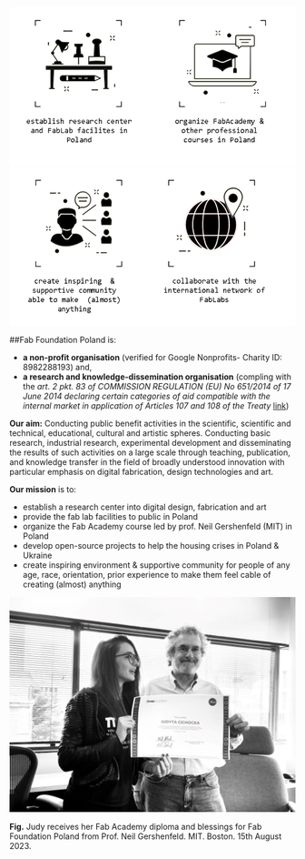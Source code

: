 


![](../assets/about/graphics-master-mission-1.png)
![](../assets/about/graphics-master-mission-2.png)


##Fab Foundation Poland is:

- **a non-profit organisation** (verified for Google Nonprofits- Charity ID: 8982288193) and,
-  **a research and knowledge-dissemination organisation** (compling with the *art. 2 pkt. 83 of COMMISSION REGULATION (EU) No 651/2014 of 17 June 2014 declaring certain categories of aid compatible with the internal market in application of Articles 107 and 108 of the Treaty* [link](https://eur-lex.europa.eu/legal-content/EN/TXT/PDF/?uri=CELEX:32014R0651))

**Our aim:** Conducting public benefit activities in the scientific, scientific and technical, educational, cultural and artistic spheres. Conducting basic research, industrial research, experimental development and disseminating the results of such activities on a large scale through teaching, publication, and knowledge transfer in the field of broadly understood innovation with particular emphasis on digital fabrication, design technologies and art.


**Our mission** is to:

- establish a research center into digital design, fabrication and art
- provide the fab lab facilities to public in Poland
- organize the Fab Academy course led by prof. Neil Gershenfeld (MIT) in Poland
- develop open-source projects to help the housing crises in Poland & Ukraine
- create inspiring environment & supportive community for people of any age, race, orientation, prior experience to make them feel cable of creating (almost) anything

![](../assets/about/IMG-7782.jpg)

**Fig.** Judy receives her Fab Academy diploma and blessings for Fab Foundation Poland from Prof. Neil Gershenfeld. MIT. Boston. 15th August 2023.
